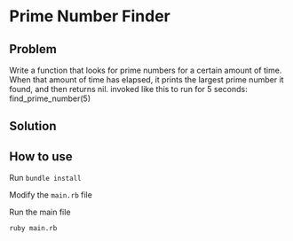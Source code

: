 # Prime Number Finder

## Problem

Write a function that looks for prime numbers for a certain amount of time. When that
amount of time has elapsed, it prints the largest prime number it found, and then returns
nil. invoked like this to run for 5 seconds: find_prime_number(5)

## Solution

## How to use

Run `bundle install`

Modify the `main.rb` file

Run the main file
```
ruby main.rb
```
